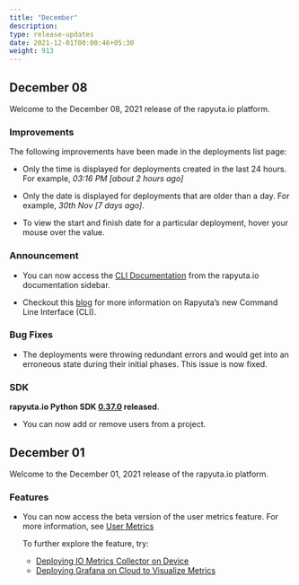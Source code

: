 ```yaml
---
title: "December"
description:
type: release-updates
date: 2021-12-01T00:00:46+05:30
weight: 913
---
```


## December 08

Welcome to the December 08, 2021 release of the rapyuta.io platform.
 
### Improvements

The following improvements have been made in the deployments list page:

* Only the time is displayed for deployments created in the last 24 hours. For example, *03:16 PM [about 2 hours ago]*

* Only the date is displayed for deployments that are older than a day. For example, *30th Nov [7 days ago]*.

* To view the start and finish date for a particular deployment, hover your mouse over the value.

### Announcement

* You can now access the [CLI Documentation](https://cli.rapyuta.io/) from the rapyuta.io documentation sidebar.

* Checkout this [blog](https://www.rapyuta-robotics.com/2021/12/08/rapyutas-new-command-line-interface-cli/) for more information on Rapyuta’s new Command Line Interface (CLI).

### Bug Fixes

* The deployments were throwing redundant errors and would get into an erroneous state during their initial phases. This issue is now fixed.

### SDK

**rapyuta.io Python SDK [0.37.0](/3_how-tos/35_tooling_and_debugging/rapyuta-io-python-sdk/#installation) released**.
* You can now add or remove users from a project.
    
## December 01 

Welcome to the December 01, 2021 release of the rapyuta.io platform.
 
### Features

* You can now access the beta version of the user metrics feature. For more information, see [User Metrics](/5_deep-dives/54_tooling-and-debugging/545_user_metrics)

    To further explore the feature, try:
    * [Deploying IO Metrics Collector on Device](/5_deep-dives/54_tooling-and-debugging/545_user_metrics/#rapyuta-io-metrics-collector)
    * [Deploying Grafana on Cloud to Visualize Metrics](/4_tutorials/42_advanced/deploy-grafana)
    



